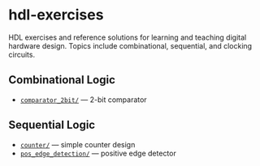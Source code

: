 # hdl-exercises
HDL exercises and reference solutions for learning and teaching digital hardware design. Topics include combinational, sequential, and clocking circuits.

## Combinational Logic
- [`comparator_2bit/`](comparator_2bit) — 2-bit comparator

## Sequential Logic
- [`counter/`](counter) — simple counter design  
- [`pos_edge_detection/`](pos_edge_detection) — positive edge detector
